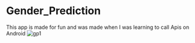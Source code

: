 # Gender_Prediction
This app is made for fun and was made when I was learning to call Apis on Android 
![gp1](https://user-images.githubusercontent.com/73936321/126967692-a056ea35-3d94-4d51-a8f7-6cd088d685e2.PNG)
